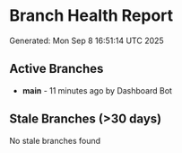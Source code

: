 # Branch Health Report
Generated: Mon Sep  8 16:51:14 UTC 2025

## Active Branches
- **main** - 11 minutes ago by Dashboard Bot

## Stale Branches (>30 days)
No stale branches found

